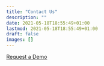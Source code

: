 ```yaml
---
title: "Contact Us"
description: ""
date: 2021-05-18T18:55:49+01:00
lastmod: 2021-05-18T18:55:49+01:00
draft: false
images: []
---
```


<a rel="noopener" data-ux-btn="secondary" data-ux="ButtonSecondary" data-aid="CTA_BUTTON_RENDERED" href="http://info.jitsuin.com/demo-request" target="_blank" data-tccl="ux2.INTRODUCTION.introduction2.Group.Default.Button.Secondary.47772.click,click" data-typography="ButtonAlpha" class="btn btn-primary">Request a Demo</a>
